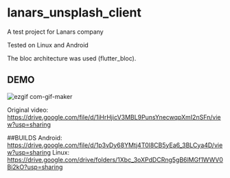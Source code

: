 # lanars_unsplash_client

A test project for Lanars company

Tested on Linux and Android

The bloc architecture was used (flutter_bloc).

## DEMO

![ezgif com-gif-maker](https://user-images.githubusercontent.com/40543856/120073768-6a902a80-c0a2-11eb-97a8-ce6b51ec235f.gif)

Original video: https://drive.google.com/file/d/1iHrHjicV3MBL9PunsYnecwqpXmI2nSFn/view?usp=sharing

##BUILDS
Android: https://drive.google.com/file/d/1p3vDy68YMtj4T0l8CB5yEa6_3BLCya4D/view?usp=sharing
Linux: https://drive.google.com/drive/folders/1Xbc_3oXPdDCRng5gB6lMGf1WWV0Bi2kO?usp=sharing
